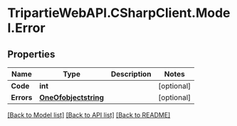 
# TripartieWebAPI.CSharpClient.Model.Error

## Properties

Name | Type | Description | Notes
------------ | ------------- | ------------- | -------------
**Code** | **int** |  | [optional] 
**Errors** | [**OneOfobjectstring**](OneOfobjectstring.md) |  | [optional] 

[[Back to Model list]](../README.md#documentation-for-models)
[[Back to API list]](../README.md#documentation-for-api-endpoints)
[[Back to README]](../README.md)

